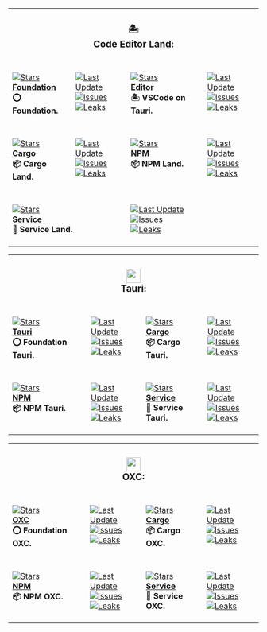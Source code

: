 <table><tr><td colspan=4><h3 align=center><picture></picture>🏝️<br>Code Editor Land:<br></h3></td></tr><tr><td colspan=1 valign=top><br><a href=https://GitHub.Com/CodeEditorLand/Foundation target=_blank><picture><source media="(prefers-color-scheme: dark)" srcset="https://IMG.Shields.IO/github/stars/CodeEditorLand/Foundation?label=stars&logo=github&color=black&labelColor=black&logoColor=white&logoWidth=0&logoColor=black"><source media="(prefers-color-scheme: light)" srcset="https://IMG.Shields.IO/github/stars/CodeEditorLand/Foundation?label=stars&logo=github&color=white&labelColor=white&logoColor=black&logoWidth=0&logoColor=black"><img alt=Stars src="https://IMG.Shields.IO/github/stars/CodeEditorLand/Foundation?label=stars&logo=github&color=black&labelColor=black&logoColor=white&logoWidth=0&logoColor=black"></picture></a><br><a href=https://GitHub.Com/CodeEditorLand/Foundation target=_blank><b>Foundation</b></a><br><b>⭕ Foundation.<br/></b><br></td><td colspan=1 valign=top><br><a href=https://GitHub.Com/CodeEditorLand/Foundation target=_blank><picture><source media="(prefers-color-scheme: dark)" srcset="https://IMG.Shields.IO/github/last-commit/CodeEditorLand/Foundation?label=Last%20Update&color=black&labelColor=black&logoColor=white&logoWidth=0"><source media="(prefers-color-scheme: light)" srcset="https://IMG.Shields.IO/github/last-commit/CodeEditorLand/Foundation?label=Last%20Update&color=white&labelColor=white&logoColor=black&logoWidth=0"><img alt="Last Update" src="https://IMG.Shields.IO/github/last-commit/CodeEditorLand/Foundation?label=Last%20Update&color=black&labelColor=black&logoColor=white&logoWidth=0" title="Last Update"></picture></a><br><a href=https://GitHub.Com/CodeEditorLand/Foundation target=_blank><picture><source media="(prefers-color-scheme: dark)" srcset="https://IMG.Shields.IO/github/issues/CodeEditorLand/Foundation?label=Issues&color=black&labelColor=black&logoColor=white&logoWidth=0"><source media="(prefers-color-scheme: light)" srcset="https://IMG.Shields.IO/github/issues/CodeEditorLand/Foundation?label=Issues&color=white&labelColor=white&logoColor=black&logoWidth=0"><img alt=Issues src="https://IMG.Shields.IO/github/issues/CodeEditorLand/Foundation?label=Issues&color=black&labelColor=black&logoColor=white&logoWidth=0" title=Issues></picture></a><br><a href=https://GitHub.Com/CodeEditorLand/Foundation target=_blank><picture><source media="(prefers-color-scheme: dark)" srcset="https://IMG.Shields.IO/github/downloads/CodeEditorLand/Foundation/total?label=Leaks&color=black&labelColor=black&logoColor=white&logoWidth=0"><source media="(prefers-color-scheme: light)" srcset="https://IMG.Shields.IO/github/downloads/CodeEditorLand/Foundation/total?label=Leaks&color=white&labelColor=white&logoColor=black&logoWidth=0"><img alt=Leaks src="https://IMG.Shields.IO/github/downloads/CodeEditorLand/Foundation/total?label=Leaks&color=black&labelColor=black&logoColor=white&logoWidth=0" title=Leaks></picture></a><br><br></td><td colspan=1 valign=top><br><a href=https://GitHub.Com/CodeEditorLand/Editor target=_blank><picture><source media="(prefers-color-scheme: dark)" srcset="https://IMG.Shields.IO/github/stars/CodeEditorLand/Editor?label=stars&logo=github&color=black&labelColor=black&logoColor=white&logoWidth=0&logoColor=black"><source media="(prefers-color-scheme: light)" srcset="https://IMG.Shields.IO/github/stars/CodeEditorLand/Editor?label=stars&logo=github&color=white&labelColor=white&logoColor=black&logoWidth=0&logoColor=black"><img alt=Stars src="https://IMG.Shields.IO/github/stars/CodeEditorLand/Editor?label=stars&logo=github&color=black&labelColor=black&logoColor=white&logoWidth=0&logoColor=black"></picture></a><br><a href=https://GitHub.Com/CodeEditorLand/Editor target=_blank><b>Editor</b></a><br><b>🏝️ VSCode on Tauri.<br/></b><br></td><td colspan=1 valign=top><br><a href=https://GitHub.Com/CodeEditorLand/Editor target=_blank><picture><source media="(prefers-color-scheme: dark)" srcset="https://IMG.Shields.IO/github/last-commit/CodeEditorLand/Editor?label=Last%20Update&color=black&labelColor=black&logoColor=white&logoWidth=0"><source media="(prefers-color-scheme: light)" srcset="https://IMG.Shields.IO/github/last-commit/CodeEditorLand/Editor?label=Last%20Update&color=white&labelColor=white&logoColor=black&logoWidth=0"><img alt="Last Update" src="https://IMG.Shields.IO/github/last-commit/CodeEditorLand/Editor?label=Last%20Update&color=black&labelColor=black&logoColor=white&logoWidth=0" title="Last Update"></picture></a><br><a href=https://GitHub.Com/CodeEditorLand/Editor target=_blank><picture><source media="(prefers-color-scheme: dark)" srcset="https://IMG.Shields.IO/github/issues/CodeEditorLand/Editor?label=Issues&color=black&labelColor=black&logoColor=white&logoWidth=0"><source media="(prefers-color-scheme: light)" srcset="https://IMG.Shields.IO/github/issues/CodeEditorLand/Editor?label=Issues&color=white&labelColor=white&logoColor=black&logoWidth=0"><img alt=Issues src="https://IMG.Shields.IO/github/issues/CodeEditorLand/Editor?label=Issues&color=black&labelColor=black&logoColor=white&logoWidth=0" title=Issues></picture></a><br><a href=https://GitHub.Com/CodeEditorLand/Editor target=_blank><picture><source media="(prefers-color-scheme: dark)" srcset="https://IMG.Shields.IO/github/downloads/CodeEditorLand/Editor/total?label=Leaks&color=black&labelColor=black&logoColor=white&logoWidth=0"><source media="(prefers-color-scheme: light)" srcset="https://IMG.Shields.IO/github/downloads/CodeEditorLand/Editor/total?label=Leaks&color=white&labelColor=white&logoColor=black&logoWidth=0"><img alt=Leaks src="https://IMG.Shields.IO/github/downloads/CodeEditorLand/Editor/total?label=Leaks&color=black&labelColor=black&logoColor=white&logoWidth=0" title=Leaks></picture></a><br><br></td></tr><tr><td colspan=1 valign=top><br><a href=https://GitHub.Com/CodeEditorLand/FoundationLandCargo target=_blank><picture><source media="(prefers-color-scheme: dark)" srcset="https://IMG.Shields.IO/github/stars/CodeEditorLand/FoundationLandCargo?label=stars&logo=github&color=black&labelColor=black&logoColor=white&logoWidth=0&logoColor=black"><source media="(prefers-color-scheme: light)" srcset="https://IMG.Shields.IO/github/stars/CodeEditorLand/FoundationLandCargo?label=stars&logo=github&color=white&labelColor=white&logoColor=black&logoWidth=0&logoColor=black"><img alt=Stars src="https://IMG.Shields.IO/github/stars/CodeEditorLand/FoundationLandCargo?label=stars&logo=github&color=black&labelColor=black&logoColor=white&logoWidth=0&logoColor=black"></picture></a><br><a href=https://GitHub.Com/CodeEditorLand/FoundationLandCargo target=_blank><b>Cargo</b></a><br><b>📦 Cargo Land.<br/></b><br></td><td colspan=1 valign=top><br><a href=https://GitHub.Com/CodeEditorLand/FoundationLandCargo target=_blank><picture><source media="(prefers-color-scheme: dark)" srcset="https://IMG.Shields.IO/github/last-commit/CodeEditorLand/FoundationLandCargo?label=Last%20Update&color=black&labelColor=black&logoColor=white&logoWidth=0"><source media="(prefers-color-scheme: light)" srcset="https://IMG.Shields.IO/github/last-commit/CodeEditorLand/FoundationLandCargo?label=Last%20Update&color=white&labelColor=white&logoColor=black&logoWidth=0"><img alt="Last Update" src="https://IMG.Shields.IO/github/last-commit/CodeEditorLand/FoundationLandCargo?label=Last%20Update&color=black&labelColor=black&logoColor=white&logoWidth=0" title="Last Update"></picture></a><br><a href=https://GitHub.Com/CodeEditorLand/FoundationLandCargo target=_blank><picture><source media="(prefers-color-scheme: dark)" srcset="https://IMG.Shields.IO/github/issues/CodeEditorLand/FoundationLandCargo?label=Issues&color=black&labelColor=black&logoColor=white&logoWidth=0"><source media="(prefers-color-scheme: light)" srcset="https://IMG.Shields.IO/github/issues/CodeEditorLand/FoundationLandCargo?label=Issues&color=white&labelColor=white&logoColor=black&logoWidth=0"><img alt=Issues src="https://IMG.Shields.IO/github/issues/CodeEditorLand/FoundationLandCargo?label=Issues&color=black&labelColor=black&logoColor=white&logoWidth=0" title=Issues></picture></a><br><a href=https://GitHub.Com/CodeEditorLand/FoundationLandCargo target=_blank><picture><source media="(prefers-color-scheme: dark)" srcset="https://IMG.Shields.IO/github/downloads/CodeEditorLand/FoundationLandCargo/total?label=Leaks&color=black&labelColor=black&logoColor=white&logoWidth=0"><source media="(prefers-color-scheme: light)" srcset="https://IMG.Shields.IO/github/downloads/CodeEditorLand/FoundationLandCargo/total?label=Leaks&color=white&labelColor=white&logoColor=black&logoWidth=0"><img alt=Leaks src="https://IMG.Shields.IO/github/downloads/CodeEditorLand/FoundationLandCargo/total?label=Leaks&color=black&labelColor=black&logoColor=white&logoWidth=0" title=Leaks></picture></a><br><br></td><td colspan=1 valign=top><br><a href=https://GitHub.Com/CodeEditorLand/FoundationLandNPM target=_blank><picture><source media="(prefers-color-scheme: dark)" srcset="https://IMG.Shields.IO/github/stars/CodeEditorLand/FoundationLandNPM?label=stars&logo=github&color=black&labelColor=black&logoColor=white&logoWidth=0&logoColor=black"><source media="(prefers-color-scheme: light)" srcset="https://IMG.Shields.IO/github/stars/CodeEditorLand/FoundationLandNPM?label=stars&logo=github&color=white&labelColor=white&logoColor=black&logoWidth=0&logoColor=black"><img alt=Stars src="https://IMG.Shields.IO/github/stars/CodeEditorLand/FoundationLandNPM?label=stars&logo=github&color=black&labelColor=black&logoColor=white&logoWidth=0&logoColor=black"></picture></a><br><a href=https://GitHub.Com/CodeEditorLand/FoundationLandNPM target=_blank><b>NPM</b></a><br><b>📦 NPM Land.<br/></b><br></td><td colspan=1 valign=top><br><a href=https://GitHub.Com/CodeEditorLand/FoundationLandNPM target=_blank><picture><source media="(prefers-color-scheme: dark)" srcset="https://IMG.Shields.IO/github/last-commit/CodeEditorLand/FoundationLandNPM?label=Last%20Update&color=black&labelColor=black&logoColor=white&logoWidth=0"><source media="(prefers-color-scheme: light)" srcset="https://IMG.Shields.IO/github/last-commit/CodeEditorLand/FoundationLandNPM?label=Last%20Update&color=white&labelColor=white&logoColor=black&logoWidth=0"><img alt="Last Update" src="https://IMG.Shields.IO/github/last-commit/CodeEditorLand/FoundationLandNPM?label=Last%20Update&color=black&labelColor=black&logoColor=white&logoWidth=0" title="Last Update"></picture></a><br><a href=https://GitHub.Com/CodeEditorLand/FoundationLandNPM target=_blank><picture><source media="(prefers-color-scheme: dark)" srcset="https://IMG.Shields.IO/github/issues/CodeEditorLand/FoundationLandNPM?label=Issues&color=black&labelColor=black&logoColor=white&logoWidth=0"><source media="(prefers-color-scheme: light)" srcset="https://IMG.Shields.IO/github/issues/CodeEditorLand/FoundationLandNPM?label=Issues&color=white&labelColor=white&logoColor=black&logoWidth=0"><img alt=Issues src="https://IMG.Shields.IO/github/issues/CodeEditorLand/FoundationLandNPM?label=Issues&color=black&labelColor=black&logoColor=white&logoWidth=0" title=Issues></picture></a><br><a href=https://GitHub.Com/CodeEditorLand/FoundationLandNPM target=_blank><picture><source media="(prefers-color-scheme: dark)" srcset="https://IMG.Shields.IO/github/downloads/CodeEditorLand/FoundationLandNPM/total?label=Leaks&color=black&labelColor=black&logoColor=white&logoWidth=0"><source media="(prefers-color-scheme: light)" srcset="https://IMG.Shields.IO/github/downloads/CodeEditorLand/FoundationLandNPM/total?label=Leaks&color=white&labelColor=white&logoColor=black&logoWidth=0"><img alt=Leaks src="https://IMG.Shields.IO/github/downloads/CodeEditorLand/FoundationLandNPM/total?label=Leaks&color=black&labelColor=black&logoColor=white&logoWidth=0" title=Leaks></picture></a><br><br></td></tr><tr><td colspan=2 valign=top><br><a href=https://GitHub.Com/CodeEditorLand/FoundationLandService target=_blank><picture><source media="(prefers-color-scheme: dark)" srcset="https://IMG.Shields.IO/github/stars/CodeEditorLand/FoundationLandService?label=stars&logo=github&color=black&labelColor=black&logoColor=white&logoWidth=0&logoColor=black"><source media="(prefers-color-scheme: light)" srcset="https://IMG.Shields.IO/github/stars/CodeEditorLand/FoundationLandService?label=stars&logo=github&color=white&labelColor=white&logoColor=black&logoWidth=0&logoColor=black"><img alt=Stars src="https://IMG.Shields.IO/github/stars/CodeEditorLand/FoundationLandService?label=stars&logo=github&color=black&labelColor=black&logoColor=white&logoWidth=0&logoColor=black"></picture></a><br><a href=https://GitHub.Com/CodeEditorLand/FoundationLandService target=_blank><b>Service</b></a><br><b>🔩 Service Land.<br/></b><br></td><td colspan=2 valign=top><br><a href=https://GitHub.Com/CodeEditorLand/FoundationLandService target=_blank><picture><source media="(prefers-color-scheme: dark)" srcset="https://IMG.Shields.IO/github/last-commit/CodeEditorLand/FoundationLandService?label=Last%20Update&color=black&labelColor=black&logoColor=white&logoWidth=0"><source media="(prefers-color-scheme: light)" srcset="https://IMG.Shields.IO/github/last-commit/CodeEditorLand/FoundationLandService?label=Last%20Update&color=white&labelColor=white&logoColor=black&logoWidth=0"><img alt="Last Update" src="https://IMG.Shields.IO/github/last-commit/CodeEditorLand/FoundationLandService?label=Last%20Update&color=black&labelColor=black&logoColor=white&logoWidth=0" title="Last Update"></picture></a><br><a href=https://GitHub.Com/CodeEditorLand/FoundationLandService target=_blank><picture><source media="(prefers-color-scheme: dark)" srcset="https://IMG.Shields.IO/github/issues/CodeEditorLand/FoundationLandService?label=Issues&color=black&labelColor=black&logoColor=white&logoWidth=0"><source media="(prefers-color-scheme: light)" srcset="https://IMG.Shields.IO/github/issues/CodeEditorLand/FoundationLandService?label=Issues&color=white&labelColor=white&logoColor=black&logoWidth=0"><img alt=Issues src="https://IMG.Shields.IO/github/issues/CodeEditorLand/FoundationLandService?label=Issues&color=black&labelColor=black&logoColor=white&logoWidth=0" title=Issues></picture></a><br><a href=https://GitHub.Com/CodeEditorLand/FoundationLandService target=_blank><picture><source media="(prefers-color-scheme: dark)" srcset="https://IMG.Shields.IO/github/downloads/CodeEditorLand/FoundationLandService/total?label=Leaks&color=black&labelColor=black&logoColor=white&logoWidth=0"><source media="(prefers-color-scheme: light)" srcset="https://IMG.Shields.IO/github/downloads/CodeEditorLand/FoundationLandService/total?label=Leaks&color=white&labelColor=white&logoColor=black&logoWidth=0"><img alt=Leaks src="https://IMG.Shields.IO/github/downloads/CodeEditorLand/FoundationLandService/total?label=Leaks&color=black&labelColor=black&logoColor=white&logoWidth=0" title=Leaks></picture></a><br><br></td></tr></table><table><tr><td colspan=4><h3 align=center><picture><source media="(prefers-color-scheme: dark)" srcset=https://NikolaHristov.Tech/Image/GitHub/Tauri-Glyph-Color.svg><source media="(prefers-color-scheme: light)" srcset=https://NikolaHristov.Tech/Image/GitHub/Tauri-Glyph-Color.svg><img alt="" src=https://nikolahristov.tech/Image/GitHub/Tauri-Glyph-Color.svg width=28></picture><br>Tauri:<br></h3></td></tr><tr><td colspan=1 valign=top><br><a href=https://GitHub.Com/CodeEditorLand/FoundationTauri target=_blank><picture><source media="(prefers-color-scheme: dark)" srcset="https://IMG.Shields.IO/github/stars/CodeEditorLand/FoundationTauri?label=stars&logo=github&color=black&labelColor=black&logoColor=white&logoWidth=0&logoColor=black"><source media="(prefers-color-scheme: light)" srcset="https://IMG.Shields.IO/github/stars/CodeEditorLand/FoundationTauri?label=stars&logo=github&color=white&labelColor=white&logoColor=black&logoWidth=0&logoColor=black"><img alt=Stars src="https://IMG.Shields.IO/github/stars/CodeEditorLand/FoundationTauri?label=stars&logo=github&color=black&labelColor=black&logoColor=white&logoWidth=0&logoColor=black"></picture></a><br><a href=https://GitHub.Com/CodeEditorLand/FoundationTauri target=_blank><b>Tauri</b></a><br><b>⭕ Foundation Tauri.<br/></b><br></td><td colspan=1 valign=top><br><a href=https://GitHub.Com/CodeEditorLand/FoundationTauri target=_blank><picture><source media="(prefers-color-scheme: dark)" srcset="https://IMG.Shields.IO/github/last-commit/CodeEditorLand/FoundationTauri?label=Last%20Update&color=black&labelColor=black&logoColor=white&logoWidth=0"><source media="(prefers-color-scheme: light)" srcset="https://IMG.Shields.IO/github/last-commit/CodeEditorLand/FoundationTauri?label=Last%20Update&color=white&labelColor=white&logoColor=black&logoWidth=0"><img alt="Last Update" src="https://IMG.Shields.IO/github/last-commit/CodeEditorLand/FoundationTauri?label=Last%20Update&color=black&labelColor=black&logoColor=white&logoWidth=0" title="Last Update"></picture></a><br><a href=https://GitHub.Com/CodeEditorLand/FoundationTauri target=_blank><picture><source media="(prefers-color-scheme: dark)" srcset="https://IMG.Shields.IO/github/issues/CodeEditorLand/FoundationTauri?label=Issues&color=black&labelColor=black&logoColor=white&logoWidth=0"><source media="(prefers-color-scheme: light)" srcset="https://IMG.Shields.IO/github/issues/CodeEditorLand/FoundationTauri?label=Issues&color=white&labelColor=white&logoColor=black&logoWidth=0"><img alt=Issues src="https://IMG.Shields.IO/github/issues/CodeEditorLand/FoundationTauri?label=Issues&color=black&labelColor=black&logoColor=white&logoWidth=0" title=Issues></picture></a><br><a href=https://GitHub.Com/CodeEditorLand/FoundationTauri target=_blank><picture><source media="(prefers-color-scheme: dark)" srcset="https://IMG.Shields.IO/github/downloads/CodeEditorLand/FoundationTauri/total?label=Leaks&color=black&labelColor=black&logoColor=white&logoWidth=0"><source media="(prefers-color-scheme: light)" srcset="https://IMG.Shields.IO/github/downloads/CodeEditorLand/FoundationTauri/total?label=Leaks&color=white&labelColor=white&logoColor=black&logoWidth=0"><img alt=Leaks src="https://IMG.Shields.IO/github/downloads/CodeEditorLand/FoundationTauri/total?label=Leaks&color=black&labelColor=black&logoColor=white&logoWidth=0" title=Leaks></picture></a><br><br></td><td colspan=1 valign=top><br><a href=https://GitHub.Com/CodeEditorLand/FoundationTauriCargo target=_blank><picture><source media="(prefers-color-scheme: dark)" srcset="https://IMG.Shields.IO/github/stars/CodeEditorLand/FoundationTauriCargo?label=stars&logo=github&color=black&labelColor=black&logoColor=white&logoWidth=0&logoColor=black"><source media="(prefers-color-scheme: light)" srcset="https://IMG.Shields.IO/github/stars/CodeEditorLand/FoundationTauriCargo?label=stars&logo=github&color=white&labelColor=white&logoColor=black&logoWidth=0&logoColor=black"><img alt=Stars src="https://IMG.Shields.IO/github/stars/CodeEditorLand/FoundationTauriCargo?label=stars&logo=github&color=black&labelColor=black&logoColor=white&logoWidth=0&logoColor=black"></picture></a><br><a href=https://GitHub.Com/CodeEditorLand/FoundationTauriCargo target=_blank><b>Cargo</b></a><br><b>📦 Cargo Tauri.<br/></b><br></td><td colspan=1 valign=top><br><a href=https://GitHub.Com/CodeEditorLand/FoundationTauriCargo target=_blank><picture><source media="(prefers-color-scheme: dark)" srcset="https://IMG.Shields.IO/github/last-commit/CodeEditorLand/FoundationTauriCargo?label=Last%20Update&color=black&labelColor=black&logoColor=white&logoWidth=0"><source media="(prefers-color-scheme: light)" srcset="https://IMG.Shields.IO/github/last-commit/CodeEditorLand/FoundationTauriCargo?label=Last%20Update&color=white&labelColor=white&logoColor=black&logoWidth=0"><img alt="Last Update" src="https://IMG.Shields.IO/github/last-commit/CodeEditorLand/FoundationTauriCargo?label=Last%20Update&color=black&labelColor=black&logoColor=white&logoWidth=0" title="Last Update"></picture></a><br><a href=https://GitHub.Com/CodeEditorLand/FoundationTauriCargo target=_blank><picture><source media="(prefers-color-scheme: dark)" srcset="https://IMG.Shields.IO/github/issues/CodeEditorLand/FoundationTauriCargo?label=Issues&color=black&labelColor=black&logoColor=white&logoWidth=0"><source media="(prefers-color-scheme: light)" srcset="https://IMG.Shields.IO/github/issues/CodeEditorLand/FoundationTauriCargo?label=Issues&color=white&labelColor=white&logoColor=black&logoWidth=0"><img alt=Issues src="https://IMG.Shields.IO/github/issues/CodeEditorLand/FoundationTauriCargo?label=Issues&color=black&labelColor=black&logoColor=white&logoWidth=0" title=Issues></picture></a><br><a href=https://GitHub.Com/CodeEditorLand/FoundationTauriCargo target=_blank><picture><source media="(prefers-color-scheme: dark)" srcset="https://IMG.Shields.IO/github/downloads/CodeEditorLand/FoundationTauriCargo/total?label=Leaks&color=black&labelColor=black&logoColor=white&logoWidth=0"><source media="(prefers-color-scheme: light)" srcset="https://IMG.Shields.IO/github/downloads/CodeEditorLand/FoundationTauriCargo/total?label=Leaks&color=white&labelColor=white&logoColor=black&logoWidth=0"><img alt=Leaks src="https://IMG.Shields.IO/github/downloads/CodeEditorLand/FoundationTauriCargo/total?label=Leaks&color=black&labelColor=black&logoColor=white&logoWidth=0" title=Leaks></picture></a><br><br></td></tr><tr><td colspan=1 valign=top><br><a href=https://GitHub.Com/CodeEditorLand/FoundationTauriNPM target=_blank><picture><source media="(prefers-color-scheme: dark)" srcset="https://IMG.Shields.IO/github/stars/CodeEditorLand/FoundationTauriNPM?label=stars&logo=github&color=black&labelColor=black&logoColor=white&logoWidth=0&logoColor=black"><source media="(prefers-color-scheme: light)" srcset="https://IMG.Shields.IO/github/stars/CodeEditorLand/FoundationTauriNPM?label=stars&logo=github&color=white&labelColor=white&logoColor=black&logoWidth=0&logoColor=black"><img alt=Stars src="https://IMG.Shields.IO/github/stars/CodeEditorLand/FoundationTauriNPM?label=stars&logo=github&color=black&labelColor=black&logoColor=white&logoWidth=0&logoColor=black"></picture></a><br><a href=https://GitHub.Com/CodeEditorLand/FoundationTauriNPM target=_blank><b>NPM</b></a><br><b>📦 NPM Tauri.<br/></b><br></td><td colspan=1 valign=top><br><a href=https://GitHub.Com/CodeEditorLand/FoundationTauriNPM target=_blank><picture><source media="(prefers-color-scheme: dark)" srcset="https://IMG.Shields.IO/github/last-commit/CodeEditorLand/FoundationTauriNPM?label=Last%20Update&color=black&labelColor=black&logoColor=white&logoWidth=0"><source media="(prefers-color-scheme: light)" srcset="https://IMG.Shields.IO/github/last-commit/CodeEditorLand/FoundationTauriNPM?label=Last%20Update&color=white&labelColor=white&logoColor=black&logoWidth=0"><img alt="Last Update" src="https://IMG.Shields.IO/github/last-commit/CodeEditorLand/FoundationTauriNPM?label=Last%20Update&color=black&labelColor=black&logoColor=white&logoWidth=0" title="Last Update"></picture></a><br><a href=https://GitHub.Com/CodeEditorLand/FoundationTauriNPM target=_blank><picture><source media="(prefers-color-scheme: dark)" srcset="https://IMG.Shields.IO/github/issues/CodeEditorLand/FoundationTauriNPM?label=Issues&color=black&labelColor=black&logoColor=white&logoWidth=0"><source media="(prefers-color-scheme: light)" srcset="https://IMG.Shields.IO/github/issues/CodeEditorLand/FoundationTauriNPM?label=Issues&color=white&labelColor=white&logoColor=black&logoWidth=0"><img alt=Issues src="https://IMG.Shields.IO/github/issues/CodeEditorLand/FoundationTauriNPM?label=Issues&color=black&labelColor=black&logoColor=white&logoWidth=0" title=Issues></picture></a><br><a href=https://GitHub.Com/CodeEditorLand/FoundationTauriNPM target=_blank><picture><source media="(prefers-color-scheme: dark)" srcset="https://IMG.Shields.IO/github/downloads/CodeEditorLand/FoundationTauriNPM/total?label=Leaks&color=black&labelColor=black&logoColor=white&logoWidth=0"><source media="(prefers-color-scheme: light)" srcset="https://IMG.Shields.IO/github/downloads/CodeEditorLand/FoundationTauriNPM/total?label=Leaks&color=white&labelColor=white&logoColor=black&logoWidth=0"><img alt=Leaks src="https://IMG.Shields.IO/github/downloads/CodeEditorLand/FoundationTauriNPM/total?label=Leaks&color=black&labelColor=black&logoColor=white&logoWidth=0" title=Leaks></picture></a><br><br></td><td colspan=1 valign=top><br><a href=https://GitHub.Com/CodeEditorLand/FoundationTauriService target=_blank><picture><source media="(prefers-color-scheme: dark)" srcset="https://IMG.Shields.IO/github/stars/CodeEditorLand/FoundationTauriService?label=stars&logo=github&color=black&labelColor=black&logoColor=white&logoWidth=0&logoColor=black"><source media="(prefers-color-scheme: light)" srcset="https://IMG.Shields.IO/github/stars/CodeEditorLand/FoundationTauriService?label=stars&logo=github&color=white&labelColor=white&logoColor=black&logoWidth=0&logoColor=black"><img alt=Stars src="https://IMG.Shields.IO/github/stars/CodeEditorLand/FoundationTauriService?label=stars&logo=github&color=black&labelColor=black&logoColor=white&logoWidth=0&logoColor=black"></picture></a><br><a href=https://GitHub.Com/CodeEditorLand/FoundationTauriService target=_blank><b>Service</b></a><br><b>🔩 Service Tauri.<br/></b><br></td><td colspan=1 valign=top><br><a href=https://GitHub.Com/CodeEditorLand/FoundationTauriService target=_blank><picture><source media="(prefers-color-scheme: dark)" srcset="https://IMG.Shields.IO/github/last-commit/CodeEditorLand/FoundationTauriService?label=Last%20Update&color=black&labelColor=black&logoColor=white&logoWidth=0"><source media="(prefers-color-scheme: light)" srcset="https://IMG.Shields.IO/github/last-commit/CodeEditorLand/FoundationTauriService?label=Last%20Update&color=white&labelColor=white&logoColor=black&logoWidth=0"><img alt="Last Update" src="https://IMG.Shields.IO/github/last-commit/CodeEditorLand/FoundationTauriService?label=Last%20Update&color=black&labelColor=black&logoColor=white&logoWidth=0" title="Last Update"></picture></a><br><a href=https://GitHub.Com/CodeEditorLand/FoundationTauriService target=_blank><picture><source media="(prefers-color-scheme: dark)" srcset="https://IMG.Shields.IO/github/issues/CodeEditorLand/FoundationTauriService?label=Issues&color=black&labelColor=black&logoColor=white&logoWidth=0"><source media="(prefers-color-scheme: light)" srcset="https://IMG.Shields.IO/github/issues/CodeEditorLand/FoundationTauriService?label=Issues&color=white&labelColor=white&logoColor=black&logoWidth=0"><img alt=Issues src="https://IMG.Shields.IO/github/issues/CodeEditorLand/FoundationTauriService?label=Issues&color=black&labelColor=black&logoColor=white&logoWidth=0" title=Issues></picture></a><br><a href=https://GitHub.Com/CodeEditorLand/FoundationTauriService target=_blank><picture><source media="(prefers-color-scheme: dark)" srcset="https://IMG.Shields.IO/github/downloads/CodeEditorLand/FoundationTauriService/total?label=Leaks&color=black&labelColor=black&logoColor=white&logoWidth=0"><source media="(prefers-color-scheme: light)" srcset="https://IMG.Shields.IO/github/downloads/CodeEditorLand/FoundationTauriService/total?label=Leaks&color=white&labelColor=white&logoColor=black&logoWidth=0"><img alt=Leaks src="https://IMG.Shields.IO/github/downloads/CodeEditorLand/FoundationTauriService/total?label=Leaks&color=black&labelColor=black&logoColor=white&logoWidth=0" title=Leaks></picture></a><br><br></td></tr></table><table><tr><td colspan=4><h3 align=center><picture><source media="(prefers-color-scheme: dark)" srcset=https://NikolaHristov.Tech/Image/GitHub/OXC-Logo-Square.png><source media="(prefers-color-scheme: light)" srcset=https://NikolaHristov.Tech/Image/GitHub/OXC-Logo-Square.png><img alt="" src=https://NikolaHristov.Tech/Image/GitHub/OXC-Logo-Square.png width=28></picture><br>OXC:<br></h3></td></tr><tr><td colspan=1 valign=top><br><a href=https://GitHub.Com/CodeEditorLand/FoundationOXC target=_blank><picture><source media="(prefers-color-scheme: dark)" srcset="https://IMG.Shields.IO/github/stars/CodeEditorLand/FoundationOXC?label=stars&logo=github&color=black&labelColor=black&logoColor=white&logoWidth=0&logoColor=black"><source media="(prefers-color-scheme: light)" srcset="https://IMG.Shields.IO/github/stars/CodeEditorLand/FoundationOXC?label=stars&logo=github&color=white&labelColor=white&logoColor=black&logoWidth=0&logoColor=black"><img alt=Stars src="https://IMG.Shields.IO/github/stars/CodeEditorLand/FoundationOXC?label=stars&logo=github&color=black&labelColor=black&logoColor=white&logoWidth=0&logoColor=black"></picture></a><br><a href=https://GitHub.Com/CodeEditorLand/FoundationOXC target=_blank><b>OXC</b></a><br><b>⭕ Foundation OXC.<br/></b><br></td><td colspan=1 valign=top><br><a href=https://GitHub.Com/CodeEditorLand/FoundationOXC target=_blank><picture><source media="(prefers-color-scheme: dark)" srcset="https://IMG.Shields.IO/github/last-commit/CodeEditorLand/FoundationOXC?label=Last%20Update&color=black&labelColor=black&logoColor=white&logoWidth=0"><source media="(prefers-color-scheme: light)" srcset="https://IMG.Shields.IO/github/last-commit/CodeEditorLand/FoundationOXC?label=Last%20Update&color=white&labelColor=white&logoColor=black&logoWidth=0"><img alt="Last Update" src="https://IMG.Shields.IO/github/last-commit/CodeEditorLand/FoundationOXC?label=Last%20Update&color=black&labelColor=black&logoColor=white&logoWidth=0" title="Last Update"></picture></a><br><a href=https://GitHub.Com/CodeEditorLand/FoundationOXC target=_blank><picture><source media="(prefers-color-scheme: dark)" srcset="https://IMG.Shields.IO/github/issues/CodeEditorLand/FoundationOXC?label=Issues&color=black&labelColor=black&logoColor=white&logoWidth=0"><source media="(prefers-color-scheme: light)" srcset="https://IMG.Shields.IO/github/issues/CodeEditorLand/FoundationOXC?label=Issues&color=white&labelColor=white&logoColor=black&logoWidth=0"><img alt=Issues src="https://IMG.Shields.IO/github/issues/CodeEditorLand/FoundationOXC?label=Issues&color=black&labelColor=black&logoColor=white&logoWidth=0" title=Issues></picture></a><br><a href=https://GitHub.Com/CodeEditorLand/FoundationOXC target=_blank><picture><source media="(prefers-color-scheme: dark)" srcset="https://IMG.Shields.IO/github/downloads/CodeEditorLand/FoundationOXC/total?label=Leaks&color=black&labelColor=black&logoColor=white&logoWidth=0"><source media="(prefers-color-scheme: light)" srcset="https://IMG.Shields.IO/github/downloads/CodeEditorLand/FoundationOXC/total?label=Leaks&color=white&labelColor=white&logoColor=black&logoWidth=0"><img alt=Leaks src="https://IMG.Shields.IO/github/downloads/CodeEditorLand/FoundationOXC/total?label=Leaks&color=black&labelColor=black&logoColor=white&logoWidth=0" title=Leaks></picture></a><br><br></td><td colspan=1 valign=top><br><a href=https://GitHub.Com/CodeEditorLand/FoundationOXCCargo target=_blank><picture><source media="(prefers-color-scheme: dark)" srcset="https://IMG.Shields.IO/github/stars/CodeEditorLand/FoundationOXCCargo?label=stars&logo=github&color=black&labelColor=black&logoColor=white&logoWidth=0&logoColor=black"><source media="(prefers-color-scheme: light)" srcset="https://IMG.Shields.IO/github/stars/CodeEditorLand/FoundationOXCCargo?label=stars&logo=github&color=white&labelColor=white&logoColor=black&logoWidth=0&logoColor=black"><img alt=Stars src="https://IMG.Shields.IO/github/stars/CodeEditorLand/FoundationOXCCargo?label=stars&logo=github&color=black&labelColor=black&logoColor=white&logoWidth=0&logoColor=black"></picture></a><br><a href=https://GitHub.Com/CodeEditorLand/FoundationOXCCargo target=_blank><b>Cargo</b></a><br><b>📦 Cargo OXC.<br/></b><br></td><td colspan=1 valign=top><br><a href=https://GitHub.Com/CodeEditorLand/FoundationOXCCargo target=_blank><picture><source media="(prefers-color-scheme: dark)" srcset="https://IMG.Shields.IO/github/last-commit/CodeEditorLand/FoundationOXCCargo?label=Last%20Update&color=black&labelColor=black&logoColor=white&logoWidth=0"><source media="(prefers-color-scheme: light)" srcset="https://IMG.Shields.IO/github/last-commit/CodeEditorLand/FoundationOXCCargo?label=Last%20Update&color=white&labelColor=white&logoColor=black&logoWidth=0"><img alt="Last Update" src="https://IMG.Shields.IO/github/last-commit/CodeEditorLand/FoundationOXCCargo?label=Last%20Update&color=black&labelColor=black&logoColor=white&logoWidth=0" title="Last Update"></picture></a><br><a href=https://GitHub.Com/CodeEditorLand/FoundationOXCCargo target=_blank><picture><source media="(prefers-color-scheme: dark)" srcset="https://IMG.Shields.IO/github/issues/CodeEditorLand/FoundationOXCCargo?label=Issues&color=black&labelColor=black&logoColor=white&logoWidth=0"><source media="(prefers-color-scheme: light)" srcset="https://IMG.Shields.IO/github/issues/CodeEditorLand/FoundationOXCCargo?label=Issues&color=white&labelColor=white&logoColor=black&logoWidth=0"><img alt=Issues src="https://IMG.Shields.IO/github/issues/CodeEditorLand/FoundationOXCCargo?label=Issues&color=black&labelColor=black&logoColor=white&logoWidth=0" title=Issues></picture></a><br><a href=https://GitHub.Com/CodeEditorLand/FoundationOXCCargo target=_blank><picture><source media="(prefers-color-scheme: dark)" srcset="https://IMG.Shields.IO/github/downloads/CodeEditorLand/FoundationOXCCargo/total?label=Leaks&color=black&labelColor=black&logoColor=white&logoWidth=0"><source media="(prefers-color-scheme: light)" srcset="https://IMG.Shields.IO/github/downloads/CodeEditorLand/FoundationOXCCargo/total?label=Leaks&color=white&labelColor=white&logoColor=black&logoWidth=0"><img alt=Leaks src="https://IMG.Shields.IO/github/downloads/CodeEditorLand/FoundationOXCCargo/total?label=Leaks&color=black&labelColor=black&logoColor=white&logoWidth=0" title=Leaks></picture></a><br><br></td></tr><tr><td colspan=1 valign=top><br><a href=https://GitHub.Com/CodeEditorLand/FoundationOXCNPM target=_blank><picture><source media="(prefers-color-scheme: dark)" srcset="https://IMG.Shields.IO/github/stars/CodeEditorLand/FoundationOXCNPM?label=stars&logo=github&color=black&labelColor=black&logoColor=white&logoWidth=0&logoColor=black"><source media="(prefers-color-scheme: light)" srcset="https://IMG.Shields.IO/github/stars/CodeEditorLand/FoundationOXCNPM?label=stars&logo=github&color=white&labelColor=white&logoColor=black&logoWidth=0&logoColor=black"><img alt=Stars src="https://IMG.Shields.IO/github/stars/CodeEditorLand/FoundationOXCNPM?label=stars&logo=github&color=black&labelColor=black&logoColor=white&logoWidth=0&logoColor=black"></picture></a><br><a href=https://GitHub.Com/CodeEditorLand/FoundationOXCNPM target=_blank><b>NPM</b></a><br><b>📦 NPM OXC.<br/></b><br></td><td colspan=1 valign=top><br><a href=https://GitHub.Com/CodeEditorLand/FoundationOXCNPM target=_blank><picture><source media="(prefers-color-scheme: dark)" srcset="https://IMG.Shields.IO/github/last-commit/CodeEditorLand/FoundationOXCNPM?label=Last%20Update&color=black&labelColor=black&logoColor=white&logoWidth=0"><source media="(prefers-color-scheme: light)" srcset="https://IMG.Shields.IO/github/last-commit/CodeEditorLand/FoundationOXCNPM?label=Last%20Update&color=white&labelColor=white&logoColor=black&logoWidth=0"><img alt="Last Update" src="https://IMG.Shields.IO/github/last-commit/CodeEditorLand/FoundationOXCNPM?label=Last%20Update&color=black&labelColor=black&logoColor=white&logoWidth=0" title="Last Update"></picture></a><br><a href=https://GitHub.Com/CodeEditorLand/FoundationOXCNPM target=_blank><picture><source media="(prefers-color-scheme: dark)" srcset="https://IMG.Shields.IO/github/issues/CodeEditorLand/FoundationOXCNPM?label=Issues&color=black&labelColor=black&logoColor=white&logoWidth=0"><source media="(prefers-color-scheme: light)" srcset="https://IMG.Shields.IO/github/issues/CodeEditorLand/FoundationOXCNPM?label=Issues&color=white&labelColor=white&logoColor=black&logoWidth=0"><img alt=Issues src="https://IMG.Shields.IO/github/issues/CodeEditorLand/FoundationOXCNPM?label=Issues&color=black&labelColor=black&logoColor=white&logoWidth=0" title=Issues></picture></a><br><a href=https://GitHub.Com/CodeEditorLand/FoundationOXCNPM target=_blank><picture><source media="(prefers-color-scheme: dark)" srcset="https://IMG.Shields.IO/github/downloads/CodeEditorLand/FoundationOXCNPM/total?label=Leaks&color=black&labelColor=black&logoColor=white&logoWidth=0"><source media="(prefers-color-scheme: light)" srcset="https://IMG.Shields.IO/github/downloads/CodeEditorLand/FoundationOXCNPM/total?label=Leaks&color=white&labelColor=white&logoColor=black&logoWidth=0"><img alt=Leaks src="https://IMG.Shields.IO/github/downloads/CodeEditorLand/FoundationOXCNPM/total?label=Leaks&color=black&labelColor=black&logoColor=white&logoWidth=0" title=Leaks></picture></a><br><br></td><td colspan=1 valign=top><br><a href=https://GitHub.Com/CodeEditorLand/FoundationOXCService target=_blank><picture><source media="(prefers-color-scheme: dark)" srcset="https://IMG.Shields.IO/github/stars/CodeEditorLand/FoundationOXCService?label=stars&logo=github&color=black&labelColor=black&logoColor=white&logoWidth=0&logoColor=black"><source media="(prefers-color-scheme: light)" srcset="https://IMG.Shields.IO/github/stars/CodeEditorLand/FoundationOXCService?label=stars&logo=github&color=white&labelColor=white&logoColor=black&logoWidth=0&logoColor=black"><img alt=Stars src="https://IMG.Shields.IO/github/stars/CodeEditorLand/FoundationOXCService?label=stars&logo=github&color=black&labelColor=black&logoColor=white&logoWidth=0&logoColor=black"></picture></a><br><a href=https://GitHub.Com/CodeEditorLand/FoundationOXCService target=_blank><b>Service</b></a><br><b>🔩 Service OXC.<br/></b><br></td><td colspan=1 valign=top><br><a href=https://GitHub.Com/CodeEditorLand/FoundationOXCService target=_blank><picture><source media="(prefers-color-scheme: dark)" srcset="https://IMG.Shields.IO/github/last-commit/CodeEditorLand/FoundationOXCService?label=Last%20Update&color=black&labelColor=black&logoColor=white&logoWidth=0"><source media="(prefers-color-scheme: light)" srcset="https://IMG.Shields.IO/github/last-commit/CodeEditorLand/FoundationOXCService?label=Last%20Update&color=white&labelColor=white&logoColor=black&logoWidth=0"><img alt="Last Update" src="https://IMG.Shields.IO/github/last-commit/CodeEditorLand/FoundationOXCService?label=Last%20Update&color=black&labelColor=black&logoColor=white&logoWidth=0" title="Last Update"></picture></a><br><a href=https://GitHub.Com/CodeEditorLand/FoundationOXCService target=_blank><picture><source media="(prefers-color-scheme: dark)" srcset="https://IMG.Shields.IO/github/issues/CodeEditorLand/FoundationOXCService?label=Issues&color=black&labelColor=black&logoColor=white&logoWidth=0"><source media="(prefers-color-scheme: light)" srcset="https://IMG.Shields.IO/github/issues/CodeEditorLand/FoundationOXCService?label=Issues&color=white&labelColor=white&logoColor=black&logoWidth=0"><img alt=Issues src="https://IMG.Shields.IO/github/issues/CodeEditorLand/FoundationOXCService?label=Issues&color=black&labelColor=black&logoColor=white&logoWidth=0" title=Issues></picture></a><br><a href=https://GitHub.Com/CodeEditorLand/FoundationOXCService target=_blank><picture><source media="(prefers-color-scheme: dark)" srcset="https://IMG.Shields.IO/github/downloads/CodeEditorLand/FoundationOXCService/total?label=Leaks&color=black&labelColor=black&logoColor=white&logoWidth=0"><source media="(prefers-color-scheme: light)" srcset="https://IMG.Shields.IO/github/downloads/CodeEditorLand/FoundationOXCService/total?label=Leaks&color=white&labelColor=white&logoColor=black&logoWidth=0"><img alt=Leaks src="https://IMG.Shields.IO/github/downloads/CodeEditorLand/FoundationOXCService/total?label=Leaks&color=black&labelColor=black&logoColor=white&logoWidth=0" title=Leaks></picture></a><br><br></td></tr></table>
